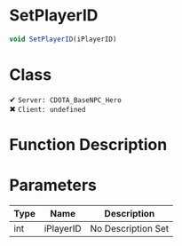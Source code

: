 # SetPlayerID
```js
void SetPlayerID(iPlayerID)
```
# Class
✔ `Server: CDOTA_BaseNPC_Hero`  
✖ `Client: undefined`  

# Function Description

# Parameters
Type|Name|Description
--|--|--
int|iPlayerID|No Description Set
